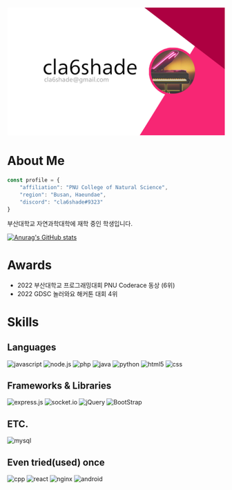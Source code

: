 ![banner](banner.png)
# About Me


```javascript
const profile = {
    "affiliation": "PNU College of Natural Science",
    "region": "Busan, Haeundae",
    "discord": "cla6shade#9323"
}
```
부산대학교 자연과학대학에 재학 중인 학생입니다. 

[![Anurag's GitHub stats](https://github-readme-stats.vercel.app/api?username=cla6shade&theme=monokai)](https://github.com/anuraghazra/github-readme-stats)

# Awards
- 2022 부산대학교 프로그래밍대회 PNU Coderace 동상 (6위)
- 2022 GDSC 놀러와요 해커톤 대회 4위

# Skills
## Languages
![javascript](https://img.shields.io/badge/JavaScript-F7DF1E?style=for-the-badge&logo=javascript&logoColor=black)
![node.js](https://img.shields.io/badge/Node.js-43853D?style=for-the-badge&logo=node.js&logoColor=white)
![php](https://img.shields.io/badge/PHP-777BB4?style=for-the-badge&logo=php&logoColor=white)
![java](https://img.shields.io/badge/Java-ED8B00?style=for-the-badge&logo=java&logoColor=white)
![python](https://img.shields.io/badge/Python-FFD43B?style=for-the-badge&logo=python&logoColor=blue)
![html5](https://img.shields.io/badge/HTML5-E34F26?style=for-the-badge&logo=html5&logoColor=white)
![css](https://img.shields.io/badge/CSS3-1572B6?style=for-the-badge&logo=css3&logoColor=white)

## Frameworks & Libraries
![express.js](https://img.shields.io/badge/Express.js-404D59?style=for-the-badge)
![socket.io](https://img.shields.io/badge/Socket.io-010101?&style=for-the-badge&logo=Socket.io&logoColor=white)
![jQuery](https://img.shields.io/badge/jQuery-0769AD?style=for-the-badge&logo=jquery&logoColor=white)
![BootStrap](https://img.shields.io/badge/Bootstrap-563D7C?style=for-the-badge&logo=bootstrap&logoColor=white)


## ETC.
![mysql](https://img.shields.io/badge/MySQL-005C84?style=for-the-badge&logo=mysql&logoColor=white)

## Even tried(used) once
![cpp](https://img.shields.io/badge/C%2B%2B-00599C?style=for-the-badge&logo=c%2B%2B&logoColor=white)
![react](https://img.shields.io/badge/React-20232A?style=for-the-badge&logo=react&logoColor=61DAFB)
![nginx](https://img.shields.io/badge/Nginx-009639?style=for-the-badge&logo=nginx&logoColor=white)
![android](https://img.shields.io/badge/Android-3DDC84?style=for-the-badge&logo=android&logoColor=white)

